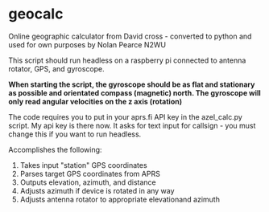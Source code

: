 # geocalc
Online geographic calculator from David cross - converted to python and used for own purposes by Nolan Pearce N2WU

This script should run headless on a raspberry pi connected to antenna rotator, GPS, and gyroscope.

**When starting the script, the gyroscope should be as flat and stationary as possible and orientated compass (magnetic) north. The gyroscope will only read angular velocities on the z axis (rotation)**

The code requires you to put in your aprs.fi API key in the azel_calc.py script. My api key is there now. It asks for text input for callsign - you must change this if you want to run headless.

Accomplishes the following:
1. Takes input "station" GPS coordinates
2. Parses target GPS coordinates from APRS
3. Outputs elevation, azimuth, and distance 
4. Adjusts azimuth if device is rotated in any way
5. Adjusts antenna rotator to appropriate elevationand azimuth
